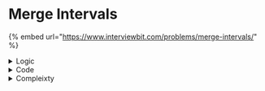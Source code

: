 # Merge Intervals

{% embed url="https://www.interviewbit.com/problems/merge-intervals/" %}

<details>

<summary>Logic</summary>

1. For every `interval` in `intervals`
   1. If it comes before the `newInterval` with no overlap: `current.end < newInterval.start`
      1. Push `current` into the `result` vector
   2. If `newInterval` comes before the `current` interval with no overlap: `current.start > newInterval.end`
      1. Push  `newInterval` into the `result` vector
      2. `current` is the new `newInterval`
   3. If both conditions are false then definitely there has been an overlap
      1. Merge the `current` interval to `newInterval`
2. In the end, `newInterval` will be left&#x20;
   1. Push it into the `result` vector

</details>

<details>

<summary>Code</summary>

```cpp
vector<Interval> Solution::insert(vector<Interval> &intervals, Interval newInterval) {
    vector<Interval> res;

    for(Interval test: intervals) 
        // New Interval comes after Test with no overlap
        if(newInterval.start > test.end)        
            // insert Test
            res.push_back(test);    
        // new interval comes before thest with no overlap                   
        else if(test.start > newInterval.end) { 
            // insert New Interval
            res.push_back(newInterval);  
            // Put Test into New Interval           
            newInterval = test;    
        // any other case of over lap                 
        } else
            // merge Test with New Interval                            
            newInterval = Interval(min(test.start, newInterval.start), max(test.end, newInterval.end));

    res.push_back(newInterval);
    return res;
}
```

</details>

<details>

<summary>Compleixty</summary>

Time Complexity: $$O(n)$$​

Space Complexity: $$O(n)$$​

</details>
